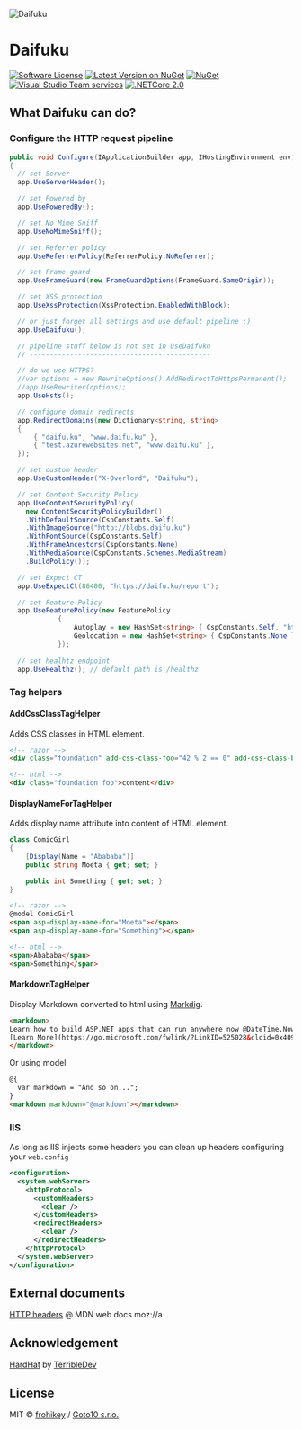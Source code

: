 ![Daifuku](https://raw.githubusercontent.com/goto10hq/Daifuku/master/daifuku-icon.png)

# Daifuku

[![Software License](https://img.shields.io/badge/license-MIT-brightgreen.svg?style=flat-square)](LICENSE.md)
[![Latest Version on NuGet](https://img.shields.io/nuget/v/Daifuku.svg?style=flat-square)](https://www.nuget.org/packages/Daifuku/)
[![NuGet](https://img.shields.io/nuget/dt/Daifuku.svg?style=flat-square)](https://www.nuget.org/packages/Daifuku/)
[![Visual Studio Team services](https://img.shields.io/vso/build/frohikey/c3964e53-4bf3-417a-a96e-661031ef862f/124.svg?style=flat-square)](https://github.com/goto10hq/Daifuku)
[![.NETCore 2.0](https://img.shields.io/badge/.NETCore-2.0-blue.svg?style=flat-square)](https://github.com/dotnet/core)

## What Daifuku can do?

### Configure the HTTP request pipeline

```csharp
public void Configure(IApplicationBuilder app, IHostingEnvironment env)
{
  // set Server
  app.UseServerHeader();

  // set Powered by
  app.UsePoweredBy();

  // set No Mime Sniff
  app.UseNoMimeSniff();

  // set Referrer policy
  app.UseReferrerPolicy(ReferrerPolicy.NoReferrer);

  // set Frame guard
  app.UseFrameGuard(new FrameGuardOptions(FrameGuard.SameOrigin));

  // set XSS protection
  app.UseXssProtection(XssProtection.EnabledWithBlock);

  // or just forget all settings and use default pipeline :)
  app.UseDaifuku();

  // pipeline stuff below is not set in UseDaifuku
  // ---------------------------------------------

  // do we use HTTPS?
  //var options = new RewriteOptions().AddRedirectToHttpsPermanent();
  //app.UseRewriter(options);
  app.UseHsts();

  // configure domain redirects
  app.RedirectDomains(new Dictionary<string, string>
  {
      { "daifu.ku", "www.daifu.ku" },
      { "test.azurewebsites.net", "www.daifu.ku" },
  });

  // set custom header
  app.UseCustomHeader("X-Overlord", "Daifuku");

  // set Content Security Policy
  app.UseContentSecurityPolicy(
    new ContentSecurityPolicyBuilder()
    .WithDefaultSource(CspConstants.Self)
    .WithImageSource("http://blobs.daifu.ku")
    .WithFontSource(CspConstants.Self)
    .WithFrameAncestors(CspConstants.None)
    .WithMediaSource(CspConstants.Schemes.MediaStream)
    .BuildPolicy());

  // set Expect CT
  app.UseExpectCt(86400, "https://daifu.ku/report");

  // set Feature Policy
  app.UseFeaturePolicy(new FeaturePolicy
            {
                Autoplay = new HashSet<string> { CspConstants.Self, "http://*.daifu.ku" },
                Geolocation = new HashSet<string> { CspConstants.None }
            });
            
  // set healhtz endpoint
  app.UseHealthz(); // default path is /healthz  
```

### Tag helpers

#### AddCssClassTagHelper

Adds CSS classes in HTML element.

```html
<!-- razor -->
<div class="foundation" add-css-class-foo="42 % 2 == 0" add-css-class-bar="42 % 2 != 0">content</div>
```

```html
<!-- html -->
<div class="foundation foo">content</div>
```

#### DisplayNameForTagHelper

Adds display name attribute into content of HTML element.

```csharp
class ComicGirl
{
    [Display(Name = "Abababa")]
    public string Moeta { get; set; }

    public int Something { get; set; }
}
```

```html
<!-- razor -->
@model ComicGirl
<span asp-display-name-for="Moeta"></span>
<span asp-display-name-for="Something"></span>
```

```html
<!-- html -->
<span>Abababa</span>
<span>Something</span>
```

#### MarkdownTagHelper

Display Markdown converted to html using [Markdig](https://github.com/lunet-io/markdig).

```html
<markdown>
Learn how to build ASP.NET apps that can run anywhere now @DateTime.Now
[Learn More](https://go.microsoft.com/fwlink/?LinkID=525028&clcid=0x409){class="btn btn-default"}
</markdown>
```

Or using model

```html
@{
  var markdown = "And so on...";
}
<markdown markdown="@markdown"></markdown>
```


### IIS

As long as IIS injects some headers you can clean up headers configuring your ``web.config``

```xml
<configuration>
  <system.webServer>
    <httpProtocol>
      <customHeaders>
        <clear />
      </customHeaders>
      <redirectHeaders>
        <clear />
      </redirectHeaders>
    </httpProtocol>
  </system.webServer>
</configuration>
```

## External documents

[HTTP headers](https://developer.mozilla.org/en-US/docs/Web/HTTP/Headers) @ MDN web docs moz://a

## Acknowledgement

[HardHat](https://github.com/TerribleDev/HardHat) by [TerribleDev](https://github.com/TerribleDev)

## License

MIT © [frohikey](http://frohikey.com) / [Goto10 s.r.o.](http://www.goto10.cz)
